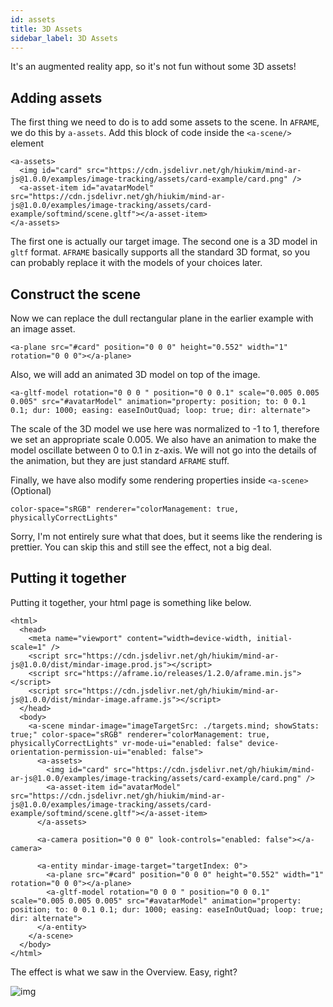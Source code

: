 ```yaml
---
id: assets 
title: 3D Assets 
sidebar_label: 3D Assets 
---
```


It's an augmented reality app, so it's not fun without some 3D assets!

## Adding assets
The first thing we need to do is to add some assets to the scene. In `AFRAME`, we do this by `a-assets`. Add this block of code inside the `<a-scene/>` element

```
<a-assets>
  <img id="card" src="https://cdn.jsdelivr.net/gh/hiukim/mind-ar-js@1.0.0/examples/image-tracking/assets/card-example/card.png" />
  <a-asset-item id="avatarModel" src="https://cdn.jsdelivr.net/gh/hiukim/mind-ar-js@1.0.0/examples/image-tracking/assets/card-example/softmind/scene.gltf"></a-asset-item>
</a-assets>
```

The first one is actually our target image. The second one is a 3D model in `gltf` format. `AFRAME` basically supports all the standard 3D format, so you can probably replace it with the models of your choices later. 

## Construct the scene
Now we can replace the dull rectangular plane in the earlier example with an image asset.

```
<a-plane src="#card" position="0 0 0" height="0.552" width="1" rotation="0 0 0"></a-plane>
```

Also, we will add an animated 3D model on top of the image.

```
<a-gltf-model rotation="0 0 0 " position="0 0 0.1" scale="0.005 0.005 0.005" src="#avatarModel" animation="property: position; to: 0 0.1 0.1; dur: 1000; easing: easeInOutQuad; loop: true; dir: alternate">
```

The scale of the 3D model we use here was normalized to -1 to 1, therefore we set an appropriate scale 0.005. We also have an animation to make the model oscillate between 0 to 0.1 in z-axis. We will not go into the details of the animation, but they are just standard `AFRAME` stuff. 

Finally, we have also modify some rendering properties inside `<a-scene>` (Optional)

```
color-space="sRGB" renderer="colorManagement: true, physicallyCorrectLights"
```

Sorry, I'm not entirely sure what that does, but it seems like the rendering is prettier. You can skip this and still see the effect, not a big deal.

## Putting it together

Putting it together, your html page is something like below.

```
<html>
  <head>
    <meta name="viewport" content="width=device-width, initial-scale=1" />
    <script src="https://cdn.jsdelivr.net/gh/hiukim/mind-ar-js@1.0.0/dist/mindar-image.prod.js"></script>
    <script src="https://aframe.io/releases/1.2.0/aframe.min.js"></script>
    <script src="https://cdn.jsdelivr.net/gh/hiukim/mind-ar-js@1.0.0/dist/mindar-image.aframe.js"></script>
  </head>
  <body>
    <a-scene mindar-image="imageTargetSrc: ./targets.mind; showStats: true;" color-space="sRGB" renderer="colorManagement: true, physicallyCorrectLights" vr-mode-ui="enabled: false" device-orientation-permission-ui="enabled: false">
      <a-assets>
        <img id="card" src="https://cdn.jsdelivr.net/gh/hiukim/mind-ar-js@1.0.0/examples/image-tracking/assets/card-example/card.png" />
        <a-asset-item id="avatarModel" src="https://cdn.jsdelivr.net/gh/hiukim/mind-ar-js@1.0.0/examples/image-tracking/assets/card-example/softmind/scene.gltf"></a-asset-item>
      </a-assets>

      <a-camera position="0 0 0" look-controls="enabled: false"></a-camera>

      <a-entity mindar-image-target="targetIndex: 0">
        <a-plane src="#card" position="0 0 0" height="0.552" width="1" rotation="0 0 0"></a-plane>
        <a-gltf-model rotation="0 0 0 " position="0 0 0.1" scale="0.005 0.005 0.005" src="#avatarModel" animation="property: position; to: 0 0.1 0.1; dur: 1000; easing: easeInOutQuad; loop: true; dir: alternate">
      </a-entity>
    </a-scene>
  </body>
</html>
```

The effect is what we saw in the Overview. Easy, right?

![img](/img/demo/basic-demo.gif)
